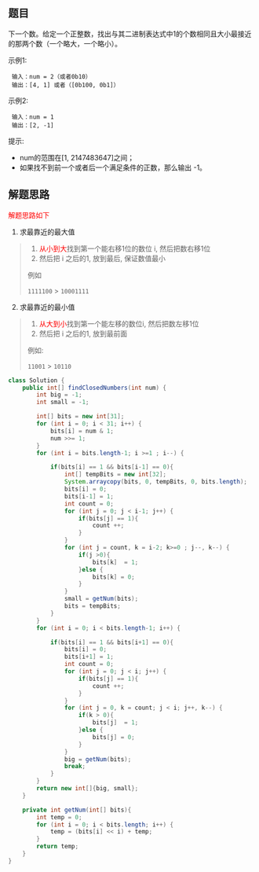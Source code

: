 ## 题目

下一个数。给定一个正整数，找出与其二进制表达式中1的个数相同且大小最接近的那两个数（一个略大，一个略小）。

示例1:

```
 输入：num = 2（或者0b10）
 输出：[4, 1] 或者（[0b100, 0b1]）
```

示例2:

```
 输入：num = 1
 输出：[2, -1]
```

提示:

* num的范围在[1, 2147483647]之间；
* 如果找不到前一个或者后一个满足条件的正数，那么输出 -1。



## 解题思路

<span style="color: red">解题思路如下</span>

1. 求最靠近的最大值

> 1. <span style="color: red">从小到大</span>找到第一个能右移1位的数位 i, 然后把数右移1位
> 2. 然后把 i 之后的1, 放到最后, 保证数值最小
>
> 例如
>
> `1111100` > `10001111`

2. 求最靠近的最小值

> 1. <span style="color: red">从大到小</span>找到第一个能左移的数位i, 然后把数左移1位
> 2. 然后把 i 之后的1, 放到最前面
>
> 例如:
>
> `11001` > `10110`

```java
class Solution {
    public int[] findClosedNumbers(int num) {
        int big = -1;
        int small = -1;

        int[] bits = new int[31];
        for (int i = 0; i < 31; i++) {
            bits[i] = num & 1;
            num >>= 1;
        }
        for (int i = bits.length-1; i >=1 ; i--) {

            if(bits[i] == 1 && bits[i-1] == 0){
                int[] tempBits = new int[32];
                System.arraycopy(bits, 0, tempBits, 0, bits.length);
                bits[i] = 0;
                bits[i-1] = 1;
                int count = 0;
                for (int j = 0; j < i-1; j++) {
                    if(bits[j] == 1){
                        count ++;
                    }
                }
                for (int j = count, k = i-2; k>=0 ; j--, k--) {
                    if(j >0){
                        bits[k]  = 1;
                    }else {
                        bits[k] = 0;
                    }
                }
                small = getNum(bits);
                bits = tempBits;
            }
        }
        for (int i = 0; i < bits.length-1; i++) {

            if(bits[i] == 1 && bits[i+1] == 0){
                bits[i] = 0;
                bits[i+1] = 1;
                int count = 0;
                for (int j = 0; j < i; j++) {
                    if(bits[j] == 1){
                        count ++;
                    }
                }
                for (int j = 0, k = count; j < i; j++, k--) {
                    if(k > 0){
                        bits[j]  = 1;
                    }else {
                        bits[j] = 0;
                    }
                }
                big = getNum(bits);
                break;
            }
        }
        return new int[]{big, small};
    }

    private int getNum(int[] bits){
        int temp = 0;
        for (int i = 0; i < bits.length; i++) {
            temp = (bits[i] << i) + temp;
        }
        return temp;
    }
}
```


